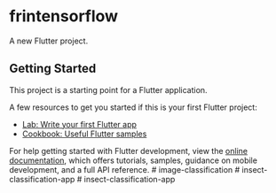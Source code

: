 # frintensorflow

A new Flutter project.

## Getting Started

This project is a starting point for a Flutter application.

A few resources to get you started if this is your first Flutter project:

- [Lab: Write your first Flutter app](https://docs.flutter.dev/get-started/codelab)
- [Cookbook: Useful Flutter samples](https://docs.flutter.dev/cookbook)

For help getting started with Flutter development, view the
[online documentation](https://docs.flutter.dev/), which offers tutorials,
samples, guidance on mobile development, and a full API reference.
#   i m a g e - c l a s s i f i c a t i o n  
 #   i n s e c t - c l a s s i f i c a t i o n - a p p  
 #   i n s e c t - c l a s s i f i c a t i o n - a p p  
 
